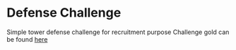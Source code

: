# Defense Challenge

Simple tower defense challenge for recruitment purpose
Challenge gold can be found [here](Assets/Goals/challenge.md)
